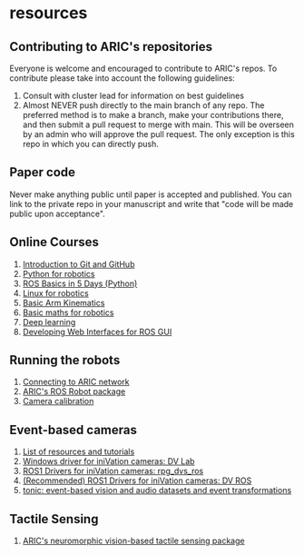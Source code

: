 # resources
## Contributing to ARIC's repositories
Everyone is welcome and encouraged to contribute to ARIC's repos. To contribute please take into account the following guidelines:
1. Consult with cluster lead for information on best guidelines
2. Almost NEVER push directly to the main branch of any repo. The preferred method is to make a branch, make your contributions there, and then submit a pull request to merge with main. This will be overseen by an admin who will approve the pull request. The only exception is this repo in which you can directly push.

## Paper code
Never make anything public until paper is accepted and published. You can link to the private repo in your manuscript and write that "code will be made public upon acceptance". 
   
## Online Courses
1. [Introduction to Git and GitHub](https://www.coursera.org/learn/introduction-git-github)
4. [Python for robotics](https://www.theconstructsim.com/robotigniteacademy_learnros/ros-courses-library/python-robotics/)
2. [ROS Basics in 5 Days (Python)](https://app.theconstructsim.com/courses/ros-basics-in-5-days-python-55/)
3. [Linux for robotics](https://www.theconstructsim.com/robotigniteacademy_learnros/ros-courses-library/linux-for-robotics/)
4. [Basic Arm Kinematics](https://www.theconstructsim.com/robotigniteacademy_learnros/ros-courses-library/arm-kinematics/)
5. [Basic maths for robotics](https://www.theconstructsim.com/robotigniteacademy_learnros/ros-courses-library/basic-maths-for-robotics/)
6. [Deep learning](https://www.coursera.org/specializations/deep-learning)
7. [Developing Web Interfaces for ROS GUI](https://www.theconstruct.ai/robotigniteacademy_learnros/ros-courses-library/web-interfaces-for-ros-robots/)
## Running the robots
1. [Connecting to ARIC network]()
2. [ARIC's ROS Robot package](https://github.com/abdullaayyad96/ros_robot)
3. [Camera calibration](https://github.com/AdvancedResearchInnovationCenter/aric-camera-calibration)
## Event-based cameras
1. [List of resources and tutorials](https://github.com/uzh-rpg/event-based_vision_resources)
2. [Windows driver for iniVation cameras: DV Lab](https://inivation.gitlab.io/dv/dv-docs/docs/getting-started.html)
3. [ROS1 Drivers for iniVation cameras: rpg_dvs_ros](https://github.com/uzh-rpg/rpg_dvs_ros)
4. [(Recommended) ROS1 Drivers for iniVation cameras: DV ROS](https://gitlab.com/inivation/dv/dv-ros)
5. [tonic: event-based vision and audio datasets and event transformations](https://tonic.readthedocs.io/en/latest/)
## Tactile Sensing
1. [ARIC's neuromorphic vision-based tactile sensing package](https://github.com/AdvancedResearchInnovationCenter/nvbts)
